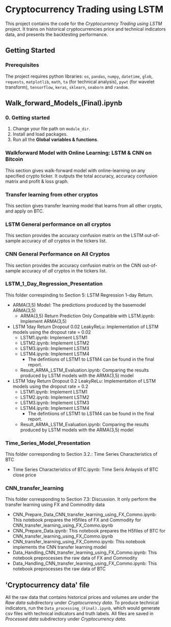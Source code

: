 # Cryptocurrency Trading using LSTM
This project contains the code for the *Cryptocurrency Trading using LSTM* project. It trains on historical cryptocurrencies price and technical indicators data, and presents the backtesting performance.
## Getting Started
### Prerequisites
The project requires python libraries: `os`, `pandas`, `numpy`, `datetime`, `glob`, `requests`, `matplotlib`, `math`, `ta` (for technical analysis), `pywt` (for wavelet transform), `tensorflow`, `keras`, `sklearn`, `seaborn` and `random`.
## Walk_forward_Models_(Final).ipynb
### 0. Getting started
1. Change your file path on `module_dir`. 
2. Install and load packages. 
3. Run all the **Global variables & functions**.
### Walkforward Model with Online Learning: LSTM & CNN on Bitcoin
This section gives walk-forward model with online-learning on any specified crypto ticker. It outputs the total accuracy, accuracy confusion matrix and profit & loss graph. 
### Transfer learning from other cryptos
This section gives transfer learning model that learns from all other crypto, and apply on BTC.
### LSTM General performance on all cryptos
This section provides the accuracy confusion matrix on the LSTM out-of-sample accuracy of *all* cryptos in the tickers list. 
### CNN General Performance on All Cryptos
This section provides the accuracy confusion matrix on the CNN out-of-sample accuracy of *all* cryptos in the tickers list.

### LSTM_1_Day_Regression_Presentation
This folder correspinding to Section 5: LSTM Regression 1-day Return. 
- ARMA(3,5) Model: The predictions produced by the basemodel ARMA(3,5)
  - ARMA(3,5) Return Prediction Only Compatible with LSTM.ipynb: Implement ARMA(3,5) 
- LSTM 1day Return Dropout 0.02 LeakyReLu: Implementation of LSTM models using the dropout rate = 0.02
  - LSTM1.ipynb: Implement LSTM1
  - LSTM2.ipynb: Implement LSTM2
  - LSTM3.ipynb: Implement LSTM3
  - LSTM4.ipynb: Implement LSTM4
    - The defintiions of LSTM1 to LSTM4 can be found in the final report.
  - Result_ARMA_LSTM_Evaluation.ipynb: Comparing the results produced by LSTM models with the ARMA(3,5) model
- LSTM 1day Return Dropout 0.2 LeakyReLu: Implementation of LSTM models using the dropout rate = 0.2
  - LSTM1.ipynb: Implement LSTM1
  - LSTM2.ipynb: Implement LSTM2
  - LSTM3.ipynb: Implement LSTM3
  - LSTM4.ipynb: Implement LSTM4
    - The defintiions of LSTM1 to LSTM4 can be found in the final report.
  - Result_ARMA_LSTM_Evaluation.ipynb: Comparing the results produced by LSTM models with the ARMA(3,5) model

### Time_Series_Model_Presentation
This folder corresponding to Section 3.2.: Time Series Characteristics of BTC
- Time Series Characteristics of BTC.ipynb: Time Seris Anlaysis of BTC close price

### CNN_transfer_learning
This folder corresponding to Section 7.3: Discussion. It only perform the transfer learning using FX and Commodity data
- CNN_Prepare_Data_CNN_transfer_learning_using_FX_Commo.ipynb: This notebook prepares the H5files of FX and Commodity for CNN_transfer_learning_using_FX_Commo.ipynb
- CNN_Prepare_Data.ipynb: This notebook prepares the H5files of BTC for CNN_transfer_learning_using_FX_Commo.ipynb
- CNN_transfer_learning_using_FX_Commo.ipynb: This notebook implements the CNN transfer learning model
- Data_Handling_CNN_transfer_learning_using_FX_Commo.ipynb: This notebook preprocesses the raw data of FX and Commodity 
- Data_Handling_CNN_transfer_learning_using_FX_Commo.ipynb: This notebook preprocesses the raw data of BTC

## 'Cryptocurrency data' file
All the raw data that contains historical prices and volumes are under the *Raw data* subdirectory under *Cryptocurrency data*. To produce technical indicators, run the `Data_processing_(Final).ipynb`, which would generate csv files with technical indicators and truth labels. All files are saved in *Processed data* subdirectory under *Cryptocurrency data*. 
